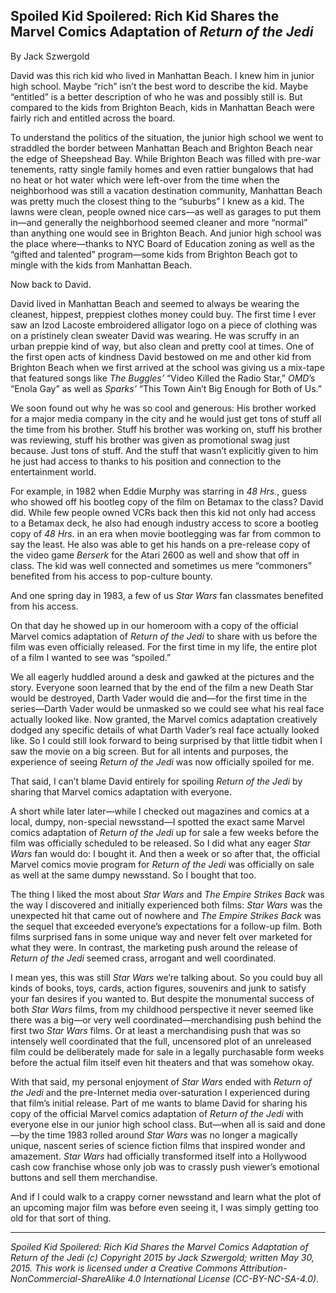 ## Spoiled Kid Spoilered: Rich Kid Shares the Marvel Comics Adaptation of *Return of the Jedi*

By Jack Szwergold

David was this rich kid who lived in Manhattan Beach. I knew him in junior high school. Maybe “rich” isn’t the best word to describe the kid. Maybe “entitled” is a better description of who he was and possibly still is. But compared to the kids from Brighton Beach, kids in Manhattan Beach were fairly rich and entitled across the board.

To understand the politics of the situation, the junior high school we went to straddled the border between Manhattan Beach and Brighton Beach near the edge of Sheepshead Bay. While Brighton Beach was filled with pre-war tenements, ratty single family homes and even rattier bungalows that had no heat or hot water which were left-over from the time when the neighborhood was still a vacation destination community, Manhattan Beach was pretty much the closest thing to the “suburbs” I knew as a kid. The lawns were clean, people owned nice cars—as well as garages to put them in—and generally the neighborhood seemed cleaner and more “normal” than anything one would see in Brighton Beach. And junior high school was the place where—thanks to NYC Board of Education zoning as well as the “gifted and talented” program—some kids from Brighton Beach got to mingle with the kids from Manhattan Beach.

Now back to David.

David lived in Manhattan Beach and seemed to always be wearing the cleanest, hippest, preppiest clothes money could buy. The first time I ever saw an Izod Lacoste embroidered alligator logo on a piece of clothing was on a pristinely clean sweater David was wearing. He was scruffy in an urban preppie kind of way, but also clean and pretty cool at times. One of the first open acts of kindness David bestowed on me and other kid from Brighton Beach when we first arrived at the school was giving us a mix-tape that featured songs like *The Buggles’* “Video Killed the Radio Star,” *OMD*’s “Enola Gay” as well as *Sparks’* “This Town Ain’t Big Enough for Both of Us.”

We soon found out why he was so cool and generous: His brother worked for a major media company in the city and he would just get tons of stuff all the time from his brother. Stuff his brother was working on, stuff his brother was reviewing, stuff his brother was given as promotional swag just because. Just tons of stuff. And the stuff that wasn’t explicitly given to him he just had access to thanks to his position and connection to the entertainment world.

For example, in 1982 when Eddie Murphy was starring in *48 Hrs.*, guess who showed off his bootleg copy of the film on Betamax to the class? David did. While few people owned VCRs back then this kid not only had access to a Betamax deck, he also had enough industry access to score a bootleg copy of *48 Hrs.* in an era when movie bootlegging was far from common to say the least. He also was able to get his hands on a pre-release copy of the video game *Berserk* for the Atari 2600 as well and show that off in class. The kid was well connected and sometimes us mere “commoners” benefited from his access to pop-culture bounty.

And one spring day in 1983, a few of us *Star Wars* fan classmates benefited from his access.

On that day he showed up in our homeroom with a copy of the official Marvel comics adaptation of *Return of the Jedi* to share with us before the film was even officially released. For the first time in my life, the entire plot of a film I wanted to see was “spoiled.”

We all eagerly huddled around a desk and gawked at the pictures and the story. Everyone soon learned that by the end of the film a new Death Star would be destroyed, Darth Vader would die and—for the first time in the series—Darth Vader would be unmasked so we could see what his real face actually looked like. Now granted, the Marvel comics adaptation creatively dodged any specific details of what Darth Vader’s real face actually looked like. So I could still look forward to being surprised by that little tidbit when I saw the movie on a big screen. But for all intents and purposes, the experience of seeing *Return of the Jedi* was now officially spoiled for me.

That said, I can’t blame David entirely for spoiling *Return of the Jedi* by sharing that Marvel comics adaptation with everyone.

A short while later later—while I checked out magazines and comics at a local, dumpy, non-special newsstand—I spotted the exact same Marvel comics adaptation of *Return of the Jedi* up for sale a few weeks before the film was officially scheduled to be released. So I did what any eager *Star Wars* fan would do: I bought it. And then a week or so after that, the official Marvel comics movie program for *Return of the Jedi* was officially on sale as well at the same dumpy newsstand. So I bought that too.

The thing I liked the most about *Star Wars* and *The Empire Strikes Back* was the way I discovered and initially experienced both films: *Star Wars* was the unexpected hit that came out of nowhere and *The Empire Strikes Back* was the sequel that exceeded everyone’s expectations for a follow-up film. Both films surprised fans in some unique way and never felt over marketed for what they were. In contrast, the marketing push around the release of *Return of the Jedi* seemed crass, arrogant and well coordinated.

I mean yes, this was still *Star Wars* we’re talking about. So you could buy all kinds of books, toys, cards, action figures, souvenirs and junk to satisfy your fan desires if you wanted to. But despite the monumental success of both *Star Wars* films, from my childhood perspective it never seemed like there was a big—or very well coordinated—merchandising push behind the first two *Star Wars* films. Or at least a merchandising push that was so intensely well coordinated that the full, uncensored plot of an unreleased film could be deliberately made for sale in a legally purchasable form weeks before the actual film itself even hit theaters and that was somehow okay.

With that said, my personal enjoyment of *Star Wars* ended with *Return of the Jedi* and the pre-Internet media over-saturation I experienced during that film’s initial release. Part of me wants to blame David for sharing his copy of the official Marvel comics adaptation of *Return of the Jedi* with everyone else in our junior high school class. But—when all is said and done—by the time 1983 rolled around *Star Wars* was no longer a magically unique, nascent series of science fiction films that inspired wonder and amazement. *Star Wars* had officially transformed itself into a Hollywood cash cow franchise whose only job was to crassly push viewer’s emotional buttons and sell them merchandise.

And if I could walk to a crappy corner newsstand and learn what the plot of an upcoming major film was before even seeing it, I was simply getting too old for that sort of thing.

***

*Spoiled Kid Spoilered: Rich Kid Shares the Marvel Comics Adaptation of Return of the Jedi (c) Copyright 2015 by Jack Szwergold; written May 30, 2015. This work is licensed under a Creative Commons Attribution-NonCommercial-ShareAlike 4.0 International License (CC-BY-NC-SA-4.0).*
